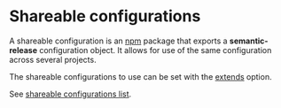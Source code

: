 # Shareable configurations

A shareable configuration is an [npm](https://www.npmjs.com/) package that exports a **semantic-release** configuration object. It allows for use of the same configuration across several projects.

The shareable configurations to use can be set with the [extends](configuration.md#extends) option.

See [shareable configurations list](../extending/shareable-configurations-list.md).
